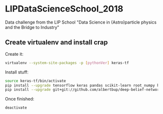 # LIPDataScienceSchool_2018
Data challenge from the LIP School "Data Science in (Astro)particle physics and the Bridge to Industry"


## Create virtualenv and install crap

Create it:
```sh
virtualenv --system-site-packages -p [pythonVer] keras-tf
```

Install stuff:
```sh
source keras-tf/bin/activate
pip install --upgrade tensorflow keras pandas scikit-learn root_numpy h5py matplotlib
pip install --upgrade git+git://github.com/albertbup/deep-belief-network.git
```

Once finished:
```sh
deactivate
```
